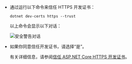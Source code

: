 * 通过运行以下命令来信任 HTTPS 开发证书：

  ```console
  dotnet dev-certs https --trust
  ```

  以上命令会显示以下对话：

  ![安全警告对话](~/getting-started/_static/cert.png)

* 如果你同意信任开发证书，请选择“是”。 

  有关详细信息，请参阅[信任 ASP.NET Core HTTPS 开发证书](xref:security/enforcing-ssl#trust-the-aspnet-core-https-development-certificate-on-windows-and-macos)。
  
